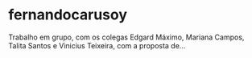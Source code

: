 # fernandocarusoy
Trabalho em grupo, com os colegas Edgard Máximo, Mariana Campos, Talita Santos e Vinicius Teixeira, com a proposta de…
